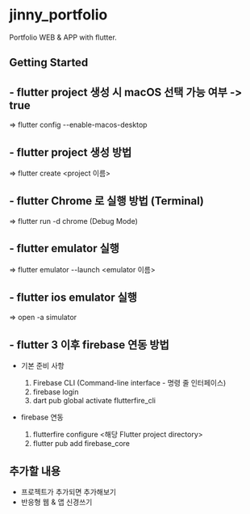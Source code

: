 # jinny_portfolio

Portfolio WEB & APP with flutter.

## Getting Started

## - flutter project 생성 시 macOS 선택 가능 여부 -> true
 => flutter config --enable-macos-desktop

## - flutter project 생성 방법
 => flutter create <project 이름>
 
## - flutter Chrome 로 실행 방법 (Terminal)
 => flutter run -d chrome (Debug Mode)
 
## - flutter emulator 실행
 => flutter emulator --launch <emulator 이름>

## - flutter ios emulator 실행
=> open -a simulator

## - flutter 3 이후 firebase 연동 방법
-   기본 준비 사항
    1. Firebase CLI (Command-line interface - 명령 줄 인터페이스)
    2. firebase login
    3. dart pub global activate flutterfire_cli 
     
-   firebase 연동
    1. flutterfire configure <해당 Flutter project directory>
    2. flutter pub add firebase_core

## 추가할 내용
- 프로젝트가 추가되면 추가해보기
- 반응형 웹 & 앱 신경쓰기
